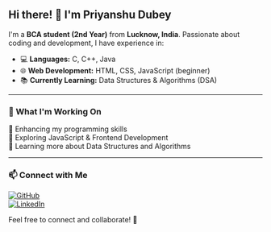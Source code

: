 ## Hi there! 👋 I'm Priyanshu Dubey

I'm a **BCA student (2nd Year)** from **Lucknow, India**. Passionate about coding and development, I have experience in:

- 💻 **Languages:** C, C++, Java  
- 🌐 **Web Development:** HTML, CSS, JavaScript (beginner)  
- 📚 **Currently Learning:** Data Structures & Algorithms (DSA)

---

### 🚀 What I'm Working On  
🔹 Enhancing my programming skills  
🔹 Exploring JavaScript & Frontend Development  
🔹 Learning more about Data Structures and Algorithms  

---

### 📫 Connect with Me  
[![GitHub](https://img.shields.io/badge/GitHub-000?style=for-the-badge&logo=github)](https://github.com/yourusername)  
[![LinkedIn](https://img.shields.io/badge/LinkedIn-0077B5?style=for-the-badge&logo=linkedin)](https://linkedin.com/in/priyanshu-dubey-a0071b292?)  

Feel free to connect and collaborate! 🚀
